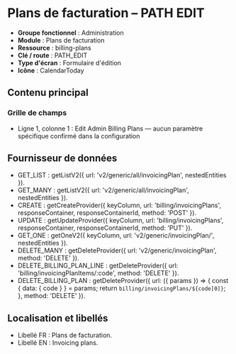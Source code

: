 # Plans de facturation – PATH EDIT

- **Groupe fonctionnel** : Administration
- **Module** : Plans de facturation
- **Ressource** : billing-plans
- **Clé / route** : PATH_EDIT
- **Type d'écran** : Formulaire d'édition
- **Icône** : CalendarToday

## Contenu principal
### Grille de champs
- Ligne 1, colonne 1 : Edit Admin Billing Plans — aucun paramètre spécifique confirmé dans la configuration

## Fournisseur de données
- GET_LIST : getListV2({
  url: 'v2/generic/all/invoicingPlan',
  nestedEntities
}).
- GET_MANY : getListV2({
  url: 'v2/generic/all/invoicingPlan',
  nestedEntities
}).
- CREATE : getCreateProvider({
  keyColumn,
  url: 'billing/invoicingPlans',
  responseContainer,
  responseContainerId,
  method: 'POST'
}).
- UPDATE : getUpdateProvider({
  keyColumn,
  url: 'billing/invoicingPlans',
  responseContainer,
  responseContainerId,
  method: 'PUT'
}).
- GET_ONE : getOneV2({
  keyColumn,
  url: 'v2/generic/invoicingPlan/',
  nestedEntities
}).
- DELETE_MANY : getDeleteProvider({
  url: 'v2/generic/invoicingPlan',
  method: 'DELETE'
}).
- DELETE_BILLING_PLAN_LINE : getDeleteProvider({
  url: 'billing/invoicingPlanItems/:code',
  method: 'DELETE'
}).
- DELETE_BILLING_PLAN : getDeleteProvider({
  url: ({
    params
  }) => {
    const {
      data: {
        code
      }
    } = params;
    return `billing/invoicingPlans/${code[0]}`;
  },
  method: 'DELETE'
}).

## Localisation et libellés
- Libellé FR : Plans de facturation.
- Libellé EN : Invoicing plans.